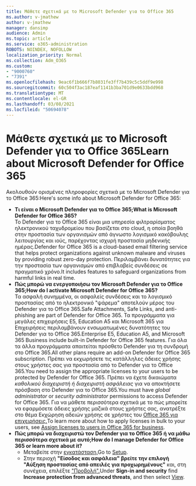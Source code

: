```yaml
---
title: Μάθετε σχετικά με το Microsoft Defender για το Office 365
ms.author: v-jmathew
author: v-jmathew
manager: dansimp
audience: Admin
ms.topic: article
ms.service: o365-administration
ROBOTS: NOINDEX, NOFOLLOW
localization_priority: Normal
ms.collection: Adm_O365
ms.custom:
- "9000760"
- "7391"
ms.openlocfilehash: 9eac6f1b666f7b8031fe3ff7b439c5c5ddf9e998
ms.sourcegitcommit: 60c504f3ac187eaf1141b3ba701d9e0633bdd968
ms.translationtype: MT
ms.contentlocale: el-GR
ms.lasthandoff: 03/08/2021
ms.locfileid: "50694078"
---
```

# <a name="learn-about-microsoft-defender-for-office-365"></a><span data-ttu-id="72d81-102">Μάθετε σχετικά με το Microsoft Defender για το Office 365</span><span class="sxs-lookup"><span data-stu-id="72d81-102">Learn about Microsoft Defender for Office 365</span></span>

<span data-ttu-id="72d81-103">Ακολουθούν ορισμένες πληροφορίες σχετικά με το Microsoft Defender για το Office 365:</span><span class="sxs-lookup"><span data-stu-id="72d81-103">Here's some info about Microsoft Defender for Office 365:</span></span>

- <span data-ttu-id="72d81-104">**Τι είναι ο Microsoft Defender για το Office 365;**</span><span class="sxs-lookup"><span data-stu-id="72d81-104">**What is Microsoft Defender for Office 365?**</span></span>  
    <span data-ttu-id="72d81-105">Το Defender για το Office 365 είναι μια υπηρεσία φιλτραρίσματος ηλεκτρονικού ταχυδρομείου που βασίζεται στο cloud, η οποία βοηθά στην προστασία των οργανισμών από άγνωστο λογισμικό κακόβουλης λειτουργίας και ιούς, παρέχοντας ισχυρή προστασία μηδενικής ημέρας.</span><span class="sxs-lookup"><span data-stu-id="72d81-105">Defender for Office 365 is a cloud-based email filtering service that helps protect organizations against unknown malware and viruses by providing robust zero-day protection.</span></span> <span data-ttu-id="72d81-106">Περιλαμβάνει δυνατότητες για την προστασία των οργανισμών από επιβλαβείς συνδέσεις σε πραγματικό χρόνο.</span><span class="sxs-lookup"><span data-stu-id="72d81-106">It includes features to safeguard organizations from harmful links in real time.</span></span>
- <span data-ttu-id="72d81-107">**Πώς μπορώ να ενεργοποιήσω τον Microsoft Defender για το Office 365;**</span><span class="sxs-lookup"><span data-stu-id="72d81-107">**How do I activate Microsoft Defender for Office 365?**</span></span>  
    <span data-ttu-id="72d81-108">Τα ασφαλή συνημμένα, οι ασφαλείς συνδέσεις και το λογισμικό προστασίας από το ηλεκτρονικό "ψάρεμα" αποτελούν μέρος του Defender για το Office 365.</span><span class="sxs-lookup"><span data-stu-id="72d81-108">Safe Attachments, Safe Links, and anti-phishing are part of Defender for Office 365.</span></span> <span data-ttu-id="72d81-109">Τα προγράμματα για μεγάλες επιχειρήσεις E5, Education A5 και Microsoft 365 για Επιχειρήσεις περιλαμβάνουν ενσωματωμένες δυνατότητες του Defender για το Office 365.</span><span class="sxs-lookup"><span data-stu-id="72d81-109">Enterprise E5, Education A5, and Microsoft 365 Business include built-in Defender for Office 365 features.</span></span> <span data-ttu-id="72d81-110">Για όλα τα άλλα προγράμματα απαιτείται πρόσθετο Defender για τη συνδρομή στο Office 365.</span><span class="sxs-lookup"><span data-stu-id="72d81-110">All other plans require an add-on Defender for Office 365 subscription.</span></span> <span data-ttu-id="72d81-111">Πρέπει να εκχωρήσετε τις κατάλληλες άδειες χρήσης στους χρήστες σας για προστασία από το Defender για το Office 365.</span><span class="sxs-lookup"><span data-stu-id="72d81-111">You need to assign the appropriate licenses to your users to be protected by Defender for Office 365.</span></span> <span data-ttu-id="72d81-112">Πρέπει να έχετε δικαιώματα *καθολικού διαχειριστή* *ή διαχειριστή ασφάλειας* για να αποκτήσετε πρόσβαση στο Defender για το Office 365.</span><span class="sxs-lookup"><span data-stu-id="72d81-112">You must have *global administrator* or *security administrator* permissions to access Defender for Office 365.</span></span> <span data-ttu-id="72d81-113">Για να μάθετε περισσότερα σχετικά με το πώς μπορείτε να εφαρμόσετε άδειες χρήσης μαζικά στους χρήστες σας, ανατρέξτε στο θέμα Εκχώρηση αδειών χρήσης σε χρήστες του [Office 365 για επιχειρήσεις.](https://go.microsoft.com/fwlink/?linkid=2093435)</span><span class="sxs-lookup"><span data-stu-id="72d81-113">To learn more about how to apply licenses in bulk to your users, see [Assign licenses to users in Office 365 for business](https://go.microsoft.com/fwlink/?linkid=2093435).</span></span>
- <span data-ttu-id="72d81-114">**Πώς μπορώ να διαχειριστώ τον Defender για το Office 365 ή να μάθω περισσότερα σχετικά με αυτό;**</span><span class="sxs-lookup"><span data-stu-id="72d81-114">**How do I manage Defender for Office 365 or learn more about it?**</span></span>  
  - <span data-ttu-id="72d81-115">Μεταβείτε στην [εγκατάσταση.](https://go.microsoft.com/fwlink/p/?linkid=2075721)</span><span class="sxs-lookup"><span data-stu-id="72d81-115">Go to [Setup](https://go.microsoft.com/fwlink/p/?linkid=2075721).</span></span>  
  - <span data-ttu-id="72d81-116">Στην περιοχή **"Είσοδος και ασφάλεια" βρείτε την επιλογή** **"Αύξηση προστασίας από απειλές για προχωρημένους"** και, στη συνέχεια, επιλέξτε ["Προβολή".](https://go.microsoft.com/fwlink/?linkid=2109302)</span><span class="sxs-lookup"><span data-stu-id="72d81-116">Under **Sign-in and security** find **Increase protection from advanced threats**, and then select [View](https://go.microsoft.com/fwlink/?linkid=2109302).</span></span>
